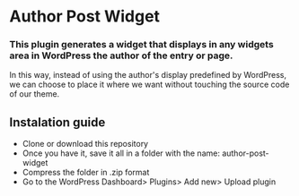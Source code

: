 # Author Post Widget

### This plugin generates a widget that displays in any widgets area in WordPress the author of the entry or page.

In this way, instead of using the author's display predefined by WordPress, we can choose to place it where we want without touching the source code of our theme.


## Instalation guide

- Clone or download this repository
- Once you have it, save it all in a folder with the name: author-post-widget
- Compress the folder in .zip format
- Go to the WordPress Dashboard> Plugins> Add new> Upload plugin